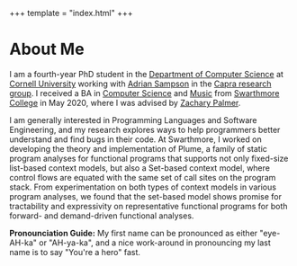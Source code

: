 +++
template = "index.html"
+++

# About Me

I am a fourth-year PhD student in the [Department of Computer Science](https://www.cs.cornell.edu/) at [Cornell University](https://www.cornell.edu/) working with [Adrian Sampson]("https://www.cs.cornell.edu/~asampson/") in the [Capra research group]("https://capra.cs.cornell.edu/"). I received a BA in [Computer Science]("https://www.swarthmore.edu/computer-science") and [Music]("https://www.swarthmore.edu/music") from [Swarthmore College]("https://www.swarthmore.edu/") in May 2020, where I was advised by [Zachary Palmer]("https://www.cs.swarthmore.edu/~zpalmer/").

I am generally interested in Programming Languages and Software Engineering, and my research explores ways to help programmers better understand and find bugs in their code. At Swarthmore, I worked on developing the theory and implementation of Plume, a family of static program analyses for functional programs that supports not only fixed-size list-based context models, but also a Set-based context model, where control flows are equated with the same set of call sites on the program stack. From experimentation on both types of context models in various program analyses, we found that the set-based model shows promise for tractability and expressivity on representative functional programs for both forward- and demand-driven functional analyses.

**Pronounciation Guide:** My first name can be pronounced as either "eye-AH-ka" or "AH-ya-ka", and a nice work-around in pronouncing my last name is to say "You're a hero" fast.
